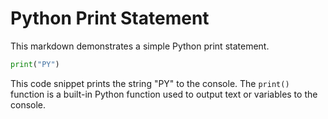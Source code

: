 # Python Print Statement #

This markdown demonstrates a simple Python print statement.

```python
print("PY")
```

This code snippet prints the string "PY" to the console. The `print()` function is a built-in Python function used to output text or variables to the console.
